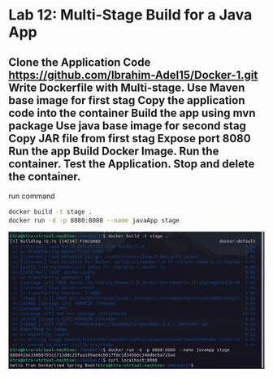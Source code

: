 # Lab 12: Multi-Stage Build for a Java App

Clone the Application Code https://github.com/Ibrahim-Adel15/Docker-1.git
Write Dockerfile with Multi-stage.
Use Maven base image for first stag
Copy the application code into the container
Build the app using mvn package
Use java base image for second stag
Copy JAR file from first stag
Expose port 8080
Run the app
Build Docker Image.
Run the container.
Test the Application.
Stop and delete the container.
---

run command 
```bash
docker build -t stage .
docker run -d -p 8080:8080 --name javaApp stage
```
![Multi-Stage Node.js App Running](../images/12.png)